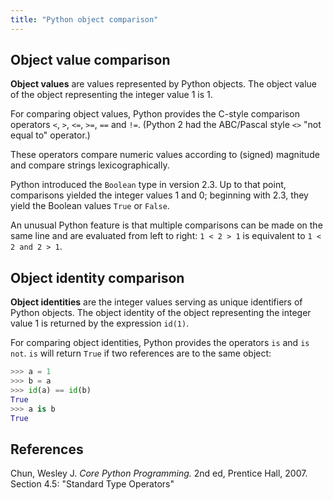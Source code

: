 ```yaml
---
title: "Python object comparison"
---
```


## Object value comparison

**Object values** are values represented by Python objects. The object value
of the object representing the integer value 1 is 1.

For comparing object values, Python provides the C-style comparison operators
`<`, `>`, `<=`, `>=`, `==` and `!=`.  (Python 2 had the ABC/Pascal style `<>`
"not equal to" operator.)

These operators compare numeric values according to (signed) magnitude and
compare strings lexicographically.

Python introduced the `Boolean` type in version 2.3. Up to that point,
comparisons yielded the integer values 1 and 0; beginning with 2.3, they yield
the Boolean values `True` or `False`.

An unusual Python feature is that multiple comparisons can be made on the same line and are evaluated from left to right: `1 < 2 > 1` is equivalent to
`1 < 2 and 2 > 1`.


## Object identity comparison

**Object identities** are the integer values serving as unique identifiers of
Python objects. The object identity of the object representing the integer
value 1 is returned by the expression `id(1)`.

For comparing object identities, Python provides the operators `is` and `is not`.
`is` will return `True` if two references are to the same object:

```py
>>> a = 1
>>> b = a
>>> id(a) == id(b)
True
>>> a is b
True
```


## References

Chun, Wesley J. *Core Python Programming.* 2nd ed, Prentice Hall, 2007. Section 4.5: "Standard Type Operators"

